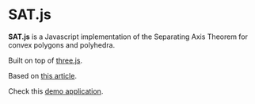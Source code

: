 # SAT.js

**SAT.js** is a Javascript implementation of the Separating Axis Theorem for convex polygons and polyhedra.

Built on top of [three.js](http://threejs.org/).

Based on [this article](http://www.geometrictools.com/Documentation/MethodOfSeparatingAxes.pdf).

Check this [demo application](http://pedroboechat.com/SAT.js/3D/main.html).
